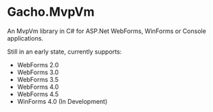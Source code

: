 # Gacho.MvpVm
An MvpVm library in C# for ASP.Net WebForms, WinForms or Console applications.

Still in an early state, currently supports:
- WebForms 2.0
- WebForms 3.0
- WebForms 3.5
- WebForms 4.0
- WebForms 4.5
- WinForms 4.0 (In Development)
